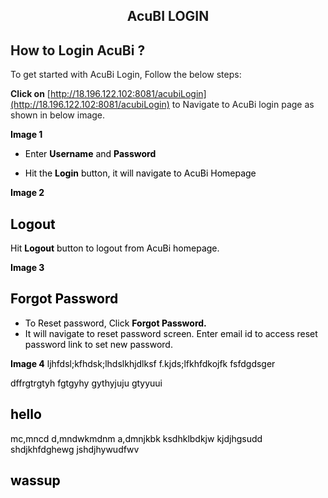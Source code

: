 



<center><h2>AcuBI LOGIN</h1></center>

## How to Login AcuBi ?

To get started with AcuBi Login, Follow the below steps:

<b>Click on</b>  [http://18.196.122.102:8081/acubiLogin](http://18.196.122.102:8081/acubiLogin)  to Navigate to AcuBi login page as shown in below image.



<b><font color = "Black"> Image 1</b>

-  Enter  <b>Username</b> and <b>Password</b>

- Hit the  <b>Login</b> button, it will navigate to AcuBi  Homepage


<b><font color = "Black"> Image 2</b>

## Logout

Hit <b>Logout</b> button to logout from AcuBi homepage.


<b><font color = "Black"> Image 3</b>

## Forgot Password

  - To Reset password, Click <b>Forgot Password.</b>
  - It will navigate to reset password screen. Enter email id to access reset password link to set new password.
  
 
 <b><font color = "Black"> Image 4</b>
ljhfdsl;kfhdsk;lhdslkhjdlksf
f.kjds;lfkhfdkojfk
fsfdgdsger

dffrgtrgtyh
fgtgyhy
gythyjuju
gtyyuui

## hello
mc,mncd
d,mndwkmdnm
a,dmnjkbk
ksdhklbdkjw
kjdjhgsudd
shdjkhfdghewg
jshdjhywudfwv
## wassup

<!--stackedit_data:
eyJoaXN0b3J5IjpbMTc5MzM1NTk1OSwtODIwMDI3ODA5XX0=
-->